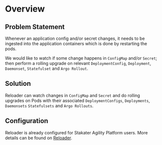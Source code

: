 # Overview

## Problem Statement

Whenever an application config and/or secret changes, it needs to be ingested into the application containers which is done by restarting the pods.

We would like to watch if some change happens in `ConfigMap` and/or `Secret`; then perform a rolling upgrade on relevant `DeploymentConfig`, `Deployment`, `Daemonset`, `Statefulset` and `Argo Rollout`.

## Solution

Reloader can watch changes in `ConfigMap` and `Secret` and do rolling upgrades on Pods with their associated `DeploymentConfigs`, `Deployments`, `Daemonsets` `Statefulsets` and `Argo Rollouts`.

## Configuration

Reloader is already configured for Stakater Agility Platform users. More details can be found on [Reloader](https://github.com/stakater/Reloader/tree/master#deploying-to-kubernetes).

